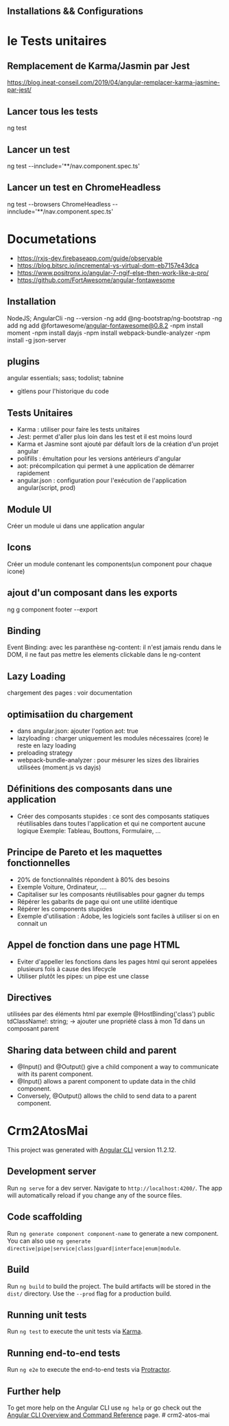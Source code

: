 ## Installations && Configurations

# le Tests unitaires
  ## Remplacement de Karma/Jasmin par Jest
  https://blog.ineat-conseil.com/2019/04/angular-remplacer-karma-jasmine-par-jest/ 
  ## Lancer tous les tests
   ng test
  ## Lancer un test 
  ng test --innclude='**/nav.component.spec.ts'
  ## Lancer un test en ChromeHeadless
  ng test --browsers ChromeHeadless  --innclude='**/nav.component.spec.ts'
# Documetations
- https://rxjs-dev.firebaseapp.com/guide/observable
- https://blog.bitsrc.io/incremental-vs-virtual-dom-eb7157e43dca
- https://www.positronx.io/angular-7-ngif-else-then-work-like-a-pro/
- https://github.com/FortAwesome/angular-fontawesome

## Installation

NodeJS; AngularCli
-ng --version
-ng add @ng-bootstrap/ng-bootstrap
-ng add ng add @fortawesome/angular-fontawesome@0.8.2
-npm install moment
-npm install dayjs
-npm install webpack-bundle-analyzer
-npm install -g json-server
## plugins

angular essentials; sass; todolist; tabnine
- gitlens pour l'historique du code

## Tests Unitaires
- Karma : utiliser pour faire les tests unitaires
- Jest: permet d'aller plus loin dans les test et il est moins lourd
- Karma et Jasmine sont ajouté par défault lors de la création d'un projet angular
- polifills : émultation pour les versions antérieurs d'angular
- aot: précompilcation qui permet à une application de démarrer rapidement
- angular.json : configuration pour l'exécution de l'application angular(script, prod)

## Module UI
Créer un module ui dans une application angular

## Icons
Créer un module contenant les components(un component pour chaque icone)

## ajout d'un composant dans les exports
ng g component footer --export

## Binding
Event Binding: avec les paranthèse
ng-content: il n'est jamais rendu dans le DOM, il ne faut pas mettre les elements clickable dans le ng-content

## Lazy Loading
chargement des pages : voir documentation

## optimisatiion du chargement
- dans angular.json: ajouter l'option aot: true
- lazyloading : charger uniquement les modules nécessaires (core)
le reste en lazy loading
- preloading strategy
- webpack-bundle-analyzer : pour mésurer les sizes des librairies utilisées (moment.js vs dayjs)

## Définitions des composants dans une application
- Créer des composants stupides : ce sont des composants statiques réutilisables dans toutes l'application et qui ne comportent aucune logique
 Exemple: Tableau, Bouttons, Formulaire, ...

 ## Principe de Pareto et les maquettes fonctionnelles
 - 20% de fonctionnalités répondent à 80% des besoins
 - Exemple Voiture, Ordinateur, ....
 - Capitaliser sur les composants réutilisables pour gagner du temps
 - Répérer les gabarits de page qui ont une utilité identique
 - Répérer les components stupides
 - Exemple d'utilisation : Adobe, les logiciels sont faciles à utiliser si on en connait un

 ## Appel de fonction dans une page HTML
  - Eviter d'appeller les fonctions dans les pages html qui seront appelées plusieurs fois à cause des lifecycle
  - Utiliser plutôt les pipes: un pipe est une classe

## Directives
utilisées par des éléments html <td myDirective> par exemple
  @HostBinding('class') public tdClassName!: string;
   -> ajouter une propriété class à mon Td dans un composant parent

## Sharing data between child and parent
- @Input() and @Output() give a child component a way to communicate with its parent component. 
- @Input() allows a parent component to update data in the child component. 
- Conversely, @Output() allows the child to send data to a parent component.
# Crm2AtosMai

This project was generated with [Angular CLI](https://github.com/angular/angular-cli) version 11.2.12.

## Development server

Run `ng serve` for a dev server. Navigate to `http://localhost:4200/`. The app will automatically reload if you change any of the source files.

## Code scaffolding

Run `ng generate component component-name` to generate a new component. You can also use `ng generate directive|pipe|service|class|guard|interface|enum|module`.

## Build

Run `ng build` to build the project. The build artifacts will be stored in the `dist/` directory. Use the `--prod` flag for a production build.

## Running unit tests

Run `ng test` to execute the unit tests via [Karma](https://karma-runner.github.io).

## Running end-to-end tests

Run `ng e2e` to execute the end-to-end tests via [Protractor](http://www.protractortest.org/).

## Further help

To get more help on the Angular CLI use `ng help` or go check out the [Angular CLI Overview and Command Reference](https://angular.io/cli) page.
#   c r m 2 - a t o s - m a i 
 
 
